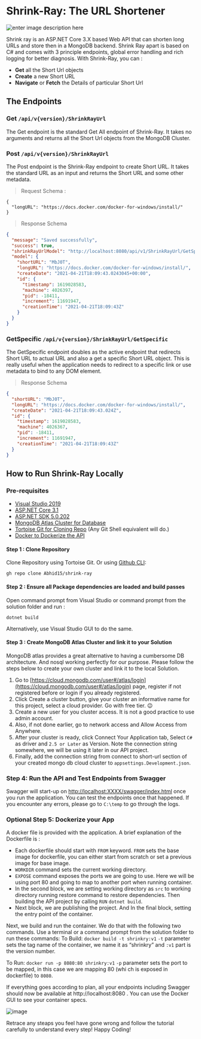 # Shrink-Ray: The URL Shortener
![enter image description here](https://img.shields.io/github/workflow/status/Abhid15/shrink-ray/.NET)

Shrink ray is an ASP.NET Core 3.X  based Web API that can shorten long URLs and store then in a MongoDB backend. Shrink Ray apart is based on C# and comes with 3 principle endpoints, global error handling and rich logging for better diagnosis.  With Shrink-Ray, you can :

 - **Get** all the  Short Url objects
 - **Create** a new Short URL 
 - **Navigate** or **Fetch** the Details of particular Short Url

## The Endpoints

### Get  `/api/v{version}/ShrinkRayUrl`

The Get endpoint is  the standard Get All endpoint of Shrink-Ray. It takes no arguments and returns all the Short Url objects from the MongoDB Cluster.

### Post `/api/v{version}/ShrinkRayUrl`
The Post endpoint is the Shrink-Ray endpoint to create Short URL. It takes the standard URL as an input and returns the Short URL and some other metadata. 

> Request Schema :

```
{
  "longURL": "https://docs.docker.com/docker-for-windows/install/"
}
```

> Response Schema
```json
{
  "message": "Saved successfully",
  "success": true,
  "shrinkRayUrlModel": "http://localhost:8080/api/v1/ShrinkRayUrl/GetSpecific?shorturl=MbJ0T",
  "model": {
    "shortURL": "MbJ0T",
    "longURL": "https://docs.docker.com/docker-for-windows/install/",
    "createDate": "2021-04-21T18:09:43.0243045+00:00",
    "id": {
      "timestamp": 1619028583,
      "machine": 4026397,
      "pid": -18411,
      "increment": 11691947,
      "creationTime": "2021-04-21T18:09:43Z"
    }
  }
}
```

### GetSpecific `/api/v{version}/ShrinkRayUrl/GetSpecific`
The GetSpecific endpoint doubles as the active endpoint that redirects Short URL to actual URL and also a get a specific Short URL object. This is really useful when the application needs to redirect to a specific link or use metadata to bind to any DOM element.

> Response Schema
```json
{
  "shortURL": "MbJ0T",
  "longURL": "https://docs.docker.com/docker-for-windows/install/",
  "createDate": "2021-04-21T18:09:43.024Z",
  "id": {
    "timestamp": 1619028583,
    "machine": 4026367,
    "pid": -18411,
    "increment": 11691947,
    "creationTime": "2021-04-21T18:09:43Z"
  }
}
```

## How to Run Shrink-Ray Locally

### Pre-requisites

 - [Visual Studio 2019](https://visualstudio.microsoft.com/)
 - [ASP.NET Core 3.1](https://dotnet.microsoft.com/download/dotnet/3.1)
 - [ASP.NET SDK 5.0.202](https://dotnet.microsoft.com/download)
 - [MongoDB Atlas Cluster for Database](https://www.mongodb.com/)
 - [Tortoise Git for Cloning Repo](https://tortoisegit.org/) (Any Git Shell equivalent will do.)
 - [Docker to Dockerize the API](https://docs.docker.com/docker-for-windows/install/)

#### Step 1 : Clone Repository
Clone Repository using Tortoise Git. Or using [Github CLI](https://cli.github.com/):

    gh repo clone Abhid15/shrink-ray
    
#### Step 2 : Ensure all Package dependencies are loaded and build passes

Open command prompt from Visual Studio or command prompt from the solution folder and run :

    dotnet build
Alternatively, use Visual Studio GUI to do the same.

#### Step 3 : Create MongoDB Atlas Cluster and link it to your Solution
MongoDB atlas provides a great alternative to having a cumbersome DB architecture. And nosql working perfectly for our purpose. Please follow the steps below to create your own cluster and link it to the local Solution.

 1. Go to [https://cloud.mongodb.com/user#/atlas/login](https://cloud.mongodb.com/user#/atlas/login) page, register if not registered before or login if you already registered.
 2. Click Create a cluster button, give your cluster an informative name for this project, select a cloud provider. Go with free tier.  :wink:
 3. Create a new user for you cluster access. It is not a good practice to use admin account.
 4. Also, if not done earlier, go to network access and Allow Access from Anywhere.
 5. After your cluster is ready, click Connect Your Application tab, Select `C#` as driver and `2.5 or Later` as Version. Note the connection string somewhere, we will be using it later in our API project.
 6. Finally, add the connection string from connect to short-url section of your created mongo db cloud cluster to `appsettings.Development.json`.

### Step 4: Run the API and Test Endpoints from Swagger

Swagger will start-up on [http://localhost:XXXX/swagger/index.html](http://localhost:XXXX/swagger/index.html) once you run the application. You can test the endpoints once that happened. If you encounter any errors, please go to `C:\temp` to go through the logs. 

### Optional Step 5: Dockerize your App

A docker file is provided with the application.  A brief explanation of the Dockerfile is :
 - Each dockerfile should start with `FROM` keyword. `FROM` sets the
   base image for dockerfile, you can either start from scratch or set a
   previous image for base image. 
 - `WORKDIR` command sets the current
   working directory. 
 - `EXPOSE` command exposes the ports we are going to    use. Here we
   will be using port 80 and going to map to another port    when
   running container.
 - In the second block, we are setting working    directory as `src` to
   working directory running restore command to    restore dependencies.
   Then building the API project by calling `RUN`   `dotnet build`.
 - Next block, we are publishing the project.  And In    the final
   block, setting the entry point of the container.

Next, we build and run the container. We do that with the following two commands. Use  a terminal or a command prompt from the solution folder to run these commands:
To Build: `docker build -t shrinkry:v1` 
`-t` parameter sets the tag name of the container, we name it as “shrinkry” and `:v1`  part is the version number.

To Run: `docker run -p 8080:80 shrinkry:v1`
`-p` parameter sets the port to be mapped, in this case we are mapping 80 (whi ch is exposed in dockerfile) to `8080`.

If everything goes according to plan, all your endpoints including Swagger should now be available at http://localhost:8080 . You can use the Docker GUI to see your container specs.
 
![image](https://user-images.githubusercontent.com/82752202/115612733-35592580-a309-11eb-87e9-b123b1c038b8.png)

Retrace any steaps you feel have gone wrong and follow the tutorial carefully to understand every step! Happy Coding!
